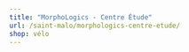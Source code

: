 ```yaml
---
title: "MorphoLogics - Centre Étude"
url: /saint-malo/morphologics-centre-etude/
shop: vélo
---
```

